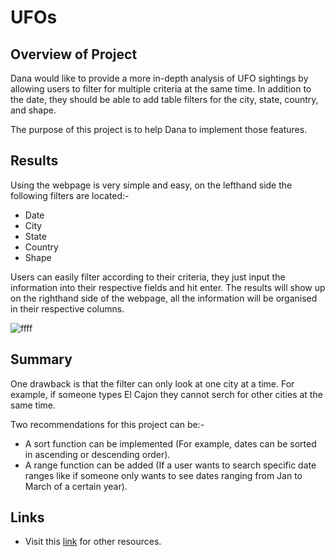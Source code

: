 # UFOs
## Overview of Project
Dana would like to provide a more in-depth analysis of UFO sightings by allowing users to filter for multiple criteria at the same time. In addition to the date, they should be able to add table filters for the city, state, country, and shape.

The purpose of this project is to help Dana to implement those features.


## Results
Using the webpage is very simple and easy, on the lefthand side the following filters are located:-
* Date
* City
* State
* Country
* Shape

Users can easily filter according to their criteria, they just input the information into their respective fields and hit enter. The results will show up on the righthand side of the webpage, all the information will be organised in their respective columns.

![ffff](https://user-images.githubusercontent.com/93144225/151266019-83fd0fe1-1cfd-40b5-8ade-283be844f792.png)


## Summary
One drawback is that the filter can only look at one city at a time. For example, if someone types El Cajon they cannot serch for other cities at the same time.

Two recommendations for this project can be:-
* A sort function can be implemented (For example, dates can be sorted in ascending or descending order).
* A range function can be added (If a user wants to search specific date ranges like if someone only wants to see dates ranging from Jan to March of a certain year).

## Links
  * Visit this [link](https://github.com/tanzimamin2/Surfs_up) for other resources.
   
